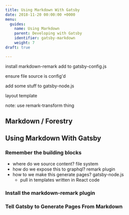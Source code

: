 ```yaml
---
title: Using Markdown With Gatsby
date: 2018-11-20 00:00:00 +0000
menu:
  guides:
    name: Using Markdown
    parent: Developing with Gatsby
    identifier: gatsby-markdown
    weight: 7
draft: true

---
```

install markdown-remark
add to gatsby-config.js

ensure file source is config'd

add some stuff to gatsby-node.js

layout
template

note: use remark-transform thing

## Markdown / Forestry

## Using Markdown With Gatsby

### Remember the building blocks
- where do we source content? file system
- how do we expose this to graphql? remark plugin
- how to we make this generate pages? gatsby-node.js
    + pull in templates written in React code

### Install the markdown-remark plugin

### Tell Gatsby to Generate Pages From Markdown